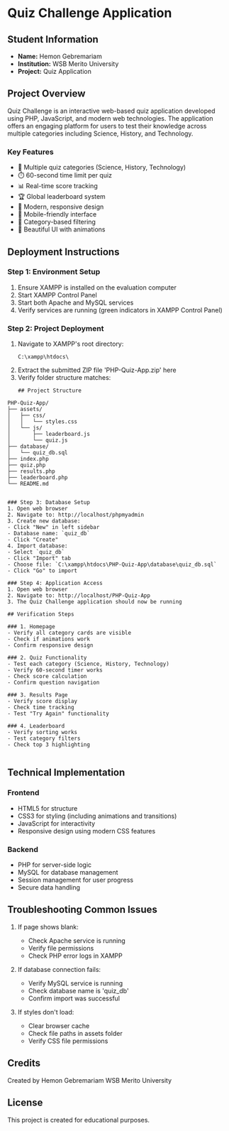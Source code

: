 # Quiz Challenge Application

## Student Information
- **Name:** Hemon Gebremariam
- **Institution:** WSB Merito University
- **Project:** Quiz Application

## Project Overview
Quiz Challenge is an interactive web-based quiz application developed using PHP, JavaScript, and modern web technologies. The application offers an engaging platform for users to test their knowledge across multiple categories including Science, History, and Technology.

### Key Features
- 🎯 Multiple quiz categories (Science, History, Technology)
- ⏱️ 60-second time limit per quiz
- 📊 Real-time score tracking
- 🏆 Global leaderboard system
- 🎨 Modern, responsive design
- 📱 Mobile-friendly interface
- 🔄 Category-based filtering
- 🌈 Beautiful UI with animations

## Deployment Instructions

### Step 1: Environment Setup
1. Ensure XAMPP is installed on the evaluation computer
2. Start XAMPP Control Panel
3. Start both Apache and MySQL services
4. Verify services are running (green indicators in XAMPP Control Panel)

### Step 2: Project Deployment
1. Navigate to XAMPP's root directory:
   ```
   C:\xampp\htdocs\
   ```
2. Extract the submitted ZIP file 'PHP-Quiz-App.zip' here
3. Verify folder structure matches:
   ```
   ## Project Structure
```
PHP-Quiz-App/
├── assets/
│   ├── css/
│   │   └── styles.css
│   └── js/
│       ├── leaderboard.js
│       └── quiz.js
├── database/
│   └── quiz_db.sql
├── index.php
├── quiz.php
├── results.php
├── leaderboard.php
└── README.md
```

   ```

### Step 3: Database Setup
1. Open web browser
2. Navigate to: http://localhost/phpmyadmin
3. Create new database:
   - Click "New" in left sidebar
   - Database name: `quiz_db`
   - Click "Create"
4. Import database:
   - Select `quiz_db`
   - Click "Import" tab
   - Choose file: `C:\xampp\htdocs\PHP-Quiz-App\database\quiz_db.sql`
   - Click "Go" to import

### Step 4: Application Access
1. Open web browser
2. Navigate to: http://localhost/PHP-Quiz-App
3. The Quiz Challenge application should now be running

## Verification Steps

### 1. Homepage
- Verify all category cards are visible
- Check if animations work
- Confirm responsive design

### 2. Quiz Functionality
- Test each category (Science, History, Technology)
- Verify 60-second timer works
- Check score calculation
- Confirm question navigation

### 3. Results Page
- Verify score display
- Check time tracking
- Test "Try Again" functionality

### 4. Leaderboard
- Verify sorting works
- Test category filters
- Check top 3 highlighting


```

## Technical Implementation

### Frontend
- HTML5 for structure
- CSS3 for styling (including animations and transitions)
- JavaScript for interactivity
- Responsive design using modern CSS features

### Backend
- PHP for server-side logic
- MySQL for database management
- Session management for user progress
- Secure data handling

## Troubleshooting Common Issues
1. If page shows blank:
   - Check Apache service is running
   - Verify file permissions
   - Check PHP error logs in XAMPP

2. If database connection fails:
   - Verify MySQL service is running
   - Check database name is 'quiz_db'
   - Confirm import was successful

3. If styles don't load:
   - Clear browser cache
   - Check file paths in assets folder
   - Verify CSS file permissions

## Credits
Created by Hemon Gebremariam
WSB Merito University

## License
This project is created for educational purposes.

